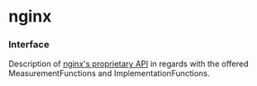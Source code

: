 # nginx  

### Interface  
Description of [nginx's proprietary API](./nginx.yaml) in regards with the offered MeasurementFunctions and ImplementationFunctions.  